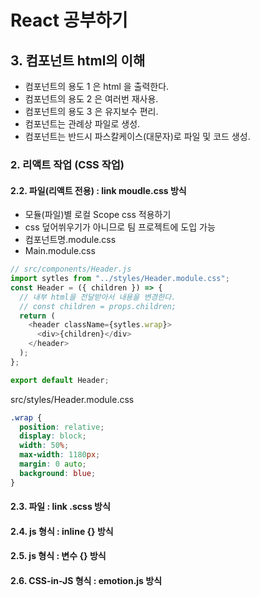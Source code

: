 # React 공부하기

## 3. 컴포넌트 html의 이해

- 컴포넌트의 용도 1 은 html 을 출력한다.
- 컴포넌트의 용도 2 은 여러번 재사용.
- 컴포넌트의 용도 3 은 유지보수 편리.
- 컴포넌트는 관례상 파일로 생성.
- 컴포넌트는 반드시 파스칼케이스(대문자)로 파일 및 코드 생성.

### 2. 리액트 작업 (CSS 작업)

#### 2.2. 파일(리액트 전용) : link moudle.css 방식

- 모듈(파일)별 로컬 Scope css 적용하기
- css 덮어쒸우기가 아니므로 팀 프로젝트에 도입 가능
- 컴포넌트명.module.css
- Main.module.css

```js
// src/components/Header.js
import sytles from "../styles/Header.module.css";
const Header = ({ children }) => {
  // 내부 html을 전달받아서 내용을 변경한다.
  // const children = props.children;
  return (
    <header className={sytles.wrap}>
      <div>{children}</div>
    </header>
  );
};

export default Header;
```

src/styles/Header.module.css

```css
.wrap {
  position: relative;
  display: block;
  width: 50%;
  max-width: 1180px;
  margin: 0 auto;
  background: blue;
}
```

#### 2.3. 파일 : link .scss 방식

#### 2.4. js 형식 : inline {} 방식

#### 2.5. js 형식 : 변수 {} 방식

#### 2.6. CSS-in-JS 형식 : emotion.js 방식
